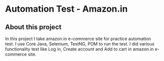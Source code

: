 # Automation Test - Amazon.in

<h2> About this project </h2>

<p>In this project I take amazon.in e-commerce site for practice automation test. I use Core Java, Selenium, TestNG, POM to run the test. I did various functionality test like Log in, Create account and Add to cart in amazon.in e-commerce site.</p>
